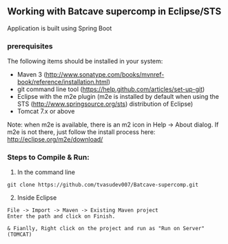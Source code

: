 # 


## Working with Batcave supercomp in Eclipse/STS

Application is built using Spring Boot

### prerequisites
The following items should be installed in your system:
* Maven 3 (http://www.sonatype.com/books/mvnref-book/reference/installation.html)
* git command line tool (https://help.github.com/articles/set-up-git)
* Eclipse with the m2e plugin (m2e is installed by default when using the STS (http://www.springsource.org/sts) distribution of Eclipse)
* Tomcat 7.x or above

Note: when m2e is available, there is an m2 icon in Help -> About dialog.
If m2e is not there, just follow the install process here: http://eclipse.org/m2e/download/


### Steps to Compile & Run:

1) In the command line
```
git clone https://github.com/tvasudev007/Batcave-supercomp.git 	
```
2) Inside Eclipse
```
File -> Import -> Maven -> Existing Maven project
Enter the path and click on Finish.

& Fianlly, Right click on the project and run as "Run on Server" (TOMCAT)



